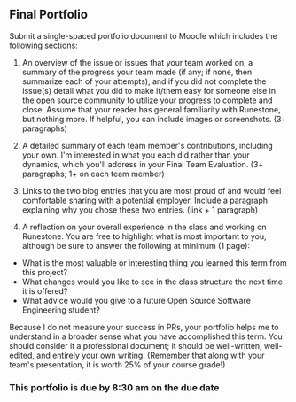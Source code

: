## Final Portfolio

Submit a single-spaced portfolio document to Moodle which includes the following sections:

1. An overview of the issue or issues that your team worked on, a summary of the progress your team made (if any; if none, then summarize each of your attempts), and if you did not complete the issue(s) detail what you did to make it/them easy for someone else in the open source community to utilize your progress to complete and close.  Assume that your reader has general familiarity with Runestone, but nothing more. If helpful, you can include images or screenshots. (3+ paragraphs)

2. A detailed summary of each team member's contributions, including your own. I'm interested in what you each did rather than your dynamics, which you'll address in your Final Team Evaluation. (3+ paragraphs; 1+ on each team member)

3. Links to the two blog entries that you are most proud of and would feel comfortable sharing with a potential employer. Include a paragraph explaining why you chose these two entries. (link + 1 paragraph)

4. A reflection on your overall experience in the class and working on Runestone. You are free to highlight what is most important to you, although be sure to answer the following at minimum (1 page):

  - What is the most valuable or interesting thing you learned this term from this project?
  - What changes would you like to see in the class structure the next time it is offered?
  - What advice would you give to a future Open Source Software Engineering student?

Because I do not measure your success in PRs, your portfolio helps me to understand in a broader sense what you have accomplished this term. You should consider it a professional document; it should be well-written, well-edited, and entirely your own writing. (Remember that along with your team's presentation, it is worth 25% of your course grade!)

### This portfolio is due by 8:30 am on the due date
